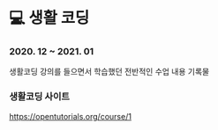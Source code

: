 :computer: 생활 코딩
=======

### 2020. 12 ~ 2021. 01 
생활코딩 강의를 들으면서 학습했던 전반적인 수업 내용 기록물

### 생활코딩 사이트
https://opentutorials.org/course/1
